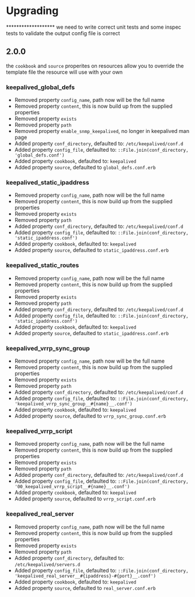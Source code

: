 # Upgrading

******************* we need to write correct unit tests and some inspec tests to validate the output config file is correct

## 2.0.0

the `cookbook` and `source` properites on resources allow you to override the template file the resource will use with your own

### keepalived_global_defs

- Removed property `config_name`, path now will be the full name
- Removed property `content`, this is now build up from the supplied properties
- Removed property `exists`
- Removed property `path`
- Removed property `enable_snmp_keepalived`, no longer in keepalived man page
- Added property `conf_directory`, defaulted to: `/etc/keepalived/conf.d`
- Added property `config_file`, defaulted to: `::File.join(conf_directory, 'global_defs.conf')`
- Added property `cookbook`, defaulted to: `keepalived`
- Added property `source`, defaulted to `global_defs.conf.erb`

### keepalived_static_ipaddress

- Removed property `config_name`, path now will be the full name
- Removed property `content`, this is now build up from the supplied properties
- Removed property `exists`
- Removed property `path`
- Added property `conf_directory`, defaulted to: `/etc/keepalived/conf.d`
- Added property `config_file`, defaulted to: `::File.join(conf_directory, 'static_ipaddress.conf')`
- Added property `cookbook`, defaulted to: `keepalived`
- Added property `source`, defaulted to `static_ipaddress.conf.erb`

### keepalived_static_routes

- Removed property `config_name`, path now will be the full name
- Removed property `content`, this is now build up from the supplied properties
- Removed property `exists`
- Removed property `path`
- Added property `conf_directory`, defaulted to: `/etc/keepalived/conf.d`
- Added property `config_file`, defaulted to: `::File.join(conf_directory, 'static_ipaddress.conf')`
- Added property `cookbook`, defaulted to: `keepalived`
- Added property `source`, defaulted to `static_ipaddress.conf.erb`

### keepalived_vrrp_sync_group

- Removed property `config_name`, path now will be the full name
- Removed property `content`, this is now build up from the supplied properties
- Removed property `exists`
- Removed property `path`
- Added property `conf_directory`, defaulted to: `/etc/keepalived/conf.d`
- Added property `config_file`, defaulted to: `::File.join(conf_directory, 'keepalived_vrrp_sync_group__#{name}__.conf')`
- Added property `cookbook`, defaulted to: `keepalived`
- Added property `source`, defaulted to `vrrp_sync_group.conf.erb`

### keepalived_vrrp_script

- Removed property `config_name`, path now will be the full name
- Removed property `content`, this is now build up from the supplied properties
- Removed property `exists`
- Removed property `path`
- Added property `conf_directory`, defaulted to: `/etc/keepalived/conf.d`
- Added property `config_file`, defaulted to: `::File.join(conf_directory, '00_keepalived_vrrp_script__#{name}__.conf')`
- Added property `cookbook`, defaulted to: `keepalived`
- Added property `source`, defaulted to `vrrp_script.conf.erb`

### keepalived_real_server

- Removed property `config_name`, path now will be the full name
- Removed property `content`, this is now build up from the supplied properties
- Removed property `exists`
- Removed property `path`
- Added property `conf_directory`, defaulted to: `/etc/keepalived/servers.d`
- Added property `config_file`, defaulted to: `::File.join(conf_directory, 'keepalived_real_server__#{ipaddress}-#{port}__.conf')`
- Added property `cookbook`, defaulted to: `keepalived`
- Added property `source`, defaulted to `real_server.conf.erb`
